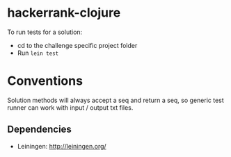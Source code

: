 # hackerrank-clojure

To run tests for a solution:

* cd to the challenge specific project folder
* Run `lein test`

# Conventions

Solution methods will always accept a seq and return a seq, so generic test runner can work with input / output txt files.

## Dependencies

* Leiningen: http://leiningen.org/
